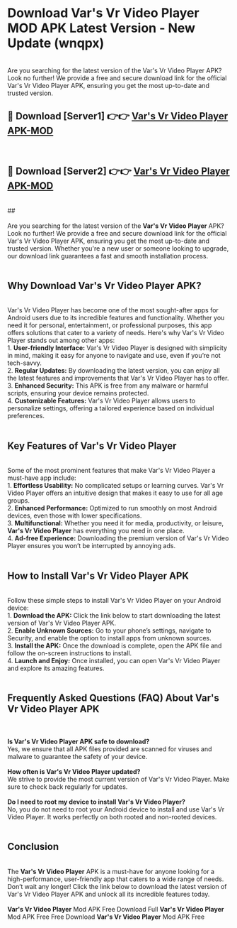 # Download Var's Vr Video Player MOD APK Latest Version - New Update (wnqpx)<br>
<br>
Are you searching for the latest version of the Var's Vr Video Player APK? Look no further! We provide a free and secure download link for the official Var's Vr Video Player APK, ensuring you get the most up-to-date and trusted version.
 <br>

##  🔴 Download [Server1] 👉👉 <a href="https://download.123hd.live?title=Var's Vr Video Player">Var's Vr Video Player APK-MOD</a><br>
  <br>

##  🔴 Download [Server2] 👉👉 <a href="https://download.123hd.live?title=Var's Vr Video Player">Var's Vr Video Player APK-MOD</a><br>
  <br>
  ##
  <br>
  <br>
Are you searching for the latest version of the <strong>Var's Vr Video Player</strong> APK? Look no further! We provide a free and secure download link for the official Var's Vr Video Player APK, ensuring you get the most up-to-date and trusted version. Whether you're a new user or someone looking to upgrade, our download link guarantees a fast and smooth installation process.
<br><br>
<h2><strong>Why Download Var's Vr Video Player APK?</strong></h2>
<br>
Var's Vr Video Player has become one of the most sought-after apps for Android users due to its incredible features and functionality. Whether you need it for personal, entertainment, or professional purposes, this app offers solutions that cater to a variety of needs. Here's why Var's Vr Video Player stands out among other apps:
<br>
1. <strong>User-friendly Interface:</strong> Var's Vr Video Player is designed with simplicity in mind, making it easy for anyone to navigate and use, even if you’re not tech-savvy.
<br>
2. <strong>Regular Updates:</strong> By downloading the latest version, you can enjoy all the latest features and improvements that Var's Vr Video Player has to offer.
<br>
3. <strong>Enhanced Security:</strong> This APK is free from any malware or harmful scripts, ensuring your device remains protected.
<br>
4. <strong>Customizable Features:</strong> Var's Vr Video Player allows users to personalize settings, offering a tailored experience based on individual preferences.
<br><br>
<h2><strong>Key Features of Var's Vr Video Player</strong></h2>
<br>
Some of the most prominent features that make Var's Vr Video Player a must-have app include:
<br>
1. <strong>Effortless Usability:</strong> No complicated setups or learning curves. Var's Vr Video Player offers an intuitive design that makes it easy to use for all age groups.
<br>
2. <strong>Enhanced Performance:</strong> Optimized to run smoothly on most Android devices, even those with lower specifications.
<br>
3. <strong>Multifunctional:</strong> Whether you need it for media, productivity, or leisure, <strong>Var's Vr Video Player</strong> has everything you need in one place.
<br>
4. <strong>Ad-free Experience:</strong> Downloading the premium version of Var's Vr Video Player ensures you won’t be interrupted by annoying ads.
<br><br>
<h2><strong>How to Install Var's Vr Video Player APK</strong></h2>
<br>
Follow these simple steps to install Var's Vr Video Player on your Android device:
<br>
1. <strong>Download the APK:</strong> Click the link below to start downloading the latest version of Var's Vr Video Player APK.
<br>
2. <strong>Enable Unknown Sources:</strong> Go to your phone’s settings, navigate to Security, and enable the option to install apps from unknown sources.
<br>
3. <strong>Install the APK:</strong> Once the download is complete, open the APK file and follow the on-screen instructions to install.
<br>
4. <strong>Launch and Enjoy:</strong> Once installed, you can open Var's Vr Video Player and explore its amazing features.
<br><br>
<h2><strong>Frequently Asked Questions (FAQ) About Var's Vr Video Player APK</strong></h2>
<br><br>
<strong>Is Var's Vr Video Player APK safe to download?</strong>
<br>
Yes, we ensure that all APK files provided are scanned for viruses and malware to guarantee the safety of your device.
<br><br>
<strong>How often is Var's Vr Video Player updated?</strong>
<br>
We strive to provide the most current version of Var's Vr Video Player. Make sure to check back regularly for updates.
<br><br>
<strong>Do I need to root my device to install Var's Vr Video Player?</strong>
<br>
No, you do not need to root your Android device to install and use Var's Vr Video Player. It works perfectly on both rooted and non-rooted devices.
<br><br>
<h2><strong>Conclusion</strong></h2>
<br>
The <strong>Var's Vr Video Player</strong> APK is a must-have for anyone looking for a high-performance, user-friendly app that caters to a wide range of needs. Don’t wait any longer! Click the link below to download the latest version of Var's Vr Video Player APK and unlock all its incredible features today.
<br><br>
<strong>Var's Vr Video Player</strong> Mod APK Free Download Full <strong>Var's Vr Video Player</strong> Mod APK Free Free Download <strong>Var's Vr Video Player</strong> Mod APK Free